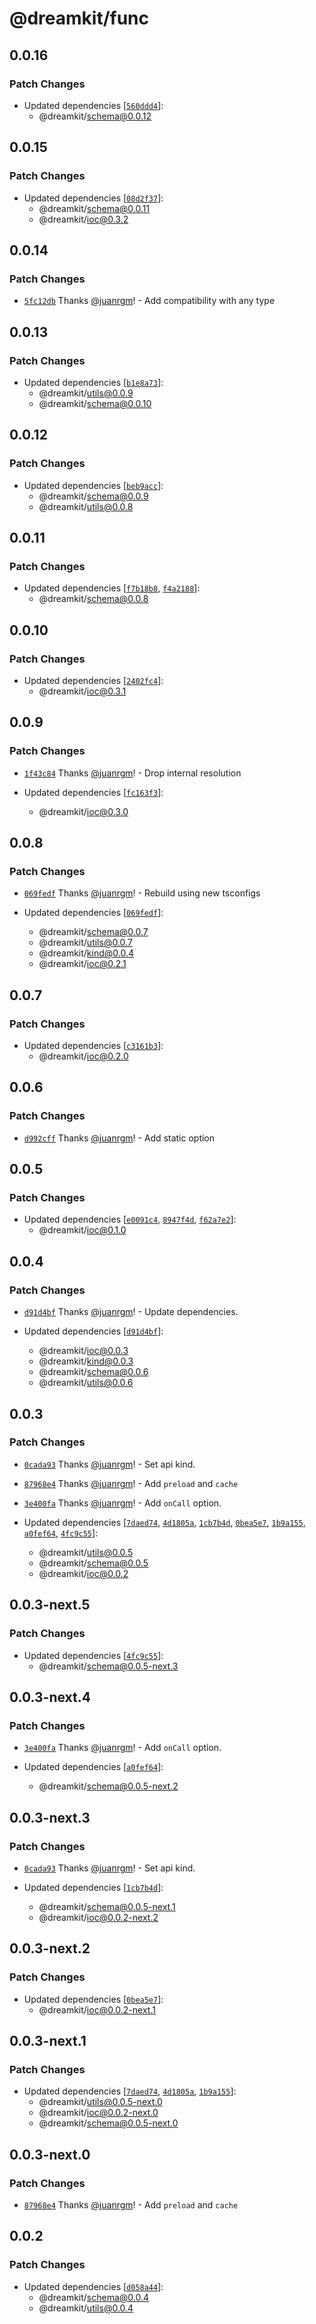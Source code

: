 # @dreamkit/func

## 0.0.16

### Patch Changes

- Updated dependencies [[`560ddd4`](https://github.com/swordev/dreamkit/commit/560ddd46d1e95bae3bf5fb346fedc3681fc8b7b1)]:
  - @dreamkit/schema@0.0.12

## 0.0.15

### Patch Changes

- Updated dependencies [[`08d2f37`](https://github.com/swordev/dreamkit/commit/08d2f3752a65620588231643397cc1e587061aec)]:
  - @dreamkit/schema@0.0.11
  - @dreamkit/ioc@0.3.2

## 0.0.14

### Patch Changes

- [`5fc12db`](https://github.com/swordev/dreamkit/commit/5fc12db80675222cbbaf8d9dc7824b3ce2eb7a77) Thanks [@juanrgm](https://github.com/juanrgm)! - Add compatibility with any type

## 0.0.13

### Patch Changes

- Updated dependencies [[`b1e8a73`](https://github.com/swordev/dreamkit/commit/b1e8a7311ade79056df288f98bc78e9fced5e0b0)]:
  - @dreamkit/utils@0.0.9
  - @dreamkit/schema@0.0.10

## 0.0.12

### Patch Changes

- Updated dependencies [[`beb9acc`](https://github.com/swordev/dreamkit/commit/beb9acc40bd70f3ef5e6498f22dd6670d34d433e)]:
  - @dreamkit/schema@0.0.9
  - @dreamkit/utils@0.0.8

## 0.0.11

### Patch Changes

- Updated dependencies [[`f7b18b8`](https://github.com/swordev/dreamkit/commit/f7b18b83e32f59cc0823d9c31afb6f97f299b523), [`f4a2188`](https://github.com/swordev/dreamkit/commit/f4a2188556de3e64cf378943cc7660a96ca55583)]:
  - @dreamkit/schema@0.0.8

## 0.0.10

### Patch Changes

- Updated dependencies [[`2402fc4`](https://github.com/swordev/dreamkit/commit/2402fc4c5b3f2dfc696da048d873d146dcf9e1a6)]:
  - @dreamkit/ioc@0.3.1

## 0.0.9

### Patch Changes

- [`1f43c84`](https://github.com/swordev/dreamkit/commit/1f43c84d3ae451a1f49d0764e06e217368bd5582) Thanks [@juanrgm](https://github.com/juanrgm)! - Drop internal resolution

- Updated dependencies [[`fc163f3`](https://github.com/swordev/dreamkit/commit/fc163f310e7a85f4a346955591c480e86c3c9f8a)]:
  - @dreamkit/ioc@0.3.0

## 0.0.8

### Patch Changes

- [`069fedf`](https://github.com/swordev/dreamkit/commit/069fedf9869aed1b257e1c207f5a041dcde2c0b9) Thanks [@juanrgm](https://github.com/juanrgm)! - Rebuild using new tsconfigs

- Updated dependencies [[`069fedf`](https://github.com/swordev/dreamkit/commit/069fedf9869aed1b257e1c207f5a041dcde2c0b9)]:
  - @dreamkit/schema@0.0.7
  - @dreamkit/utils@0.0.7
  - @dreamkit/kind@0.0.4
  - @dreamkit/ioc@0.2.1

## 0.0.7

### Patch Changes

- Updated dependencies [[`c3161b3`](https://github.com/swordev/dreamkit/commit/c3161b3431e5a9373879d5c7c862143d179ee656)]:
  - @dreamkit/ioc@0.2.0

## 0.0.6

### Patch Changes

- [`d992cff`](https://github.com/swordev/dreamkit/commit/d992cff00ba8ad0d0a2687a4e58d17a38e5fc2d4) Thanks [@juanrgm](https://github.com/juanrgm)! - Add static option

## 0.0.5

### Patch Changes

- Updated dependencies [[`e0091c4`](https://github.com/swordev/dreamkit/commit/e0091c4ed12226fd69dfeb6c2a05d967cb3ab101), [`8947f4d`](https://github.com/swordev/dreamkit/commit/8947f4d573c82103e9bb3c1dacc004985abf7c17), [`f62a7e2`](https://github.com/swordev/dreamkit/commit/f62a7e2689639f4a15f1d948531554d7f1e3f3fb)]:
  - @dreamkit/ioc@0.1.0

## 0.0.4

### Patch Changes

- [`d91d4bf`](https://github.com/swordev/dreamkit/commit/d91d4bf13150ac7cb49228cf9ab31983b96f5214) Thanks [@juanrgm](https://github.com/juanrgm)! - Update dependencies.

- Updated dependencies [[`d91d4bf`](https://github.com/swordev/dreamkit/commit/d91d4bf13150ac7cb49228cf9ab31983b96f5214)]:
  - @dreamkit/ioc@0.0.3
  - @dreamkit/kind@0.0.3
  - @dreamkit/schema@0.0.6
  - @dreamkit/utils@0.0.6

## 0.0.3

### Patch Changes

- [`0cada93`](https://github.com/swordev/dreamkit/commit/0cada9305ebbcd790bec875a5f31131f1157c1ee) Thanks [@juanrgm](https://github.com/juanrgm)! - Set api kind.

- [`87968e4`](https://github.com/swordev/dreamkit/commit/87968e47363c1e1941450dbf995ee60537e90f19) Thanks [@juanrgm](https://github.com/juanrgm)! - Add `preload` and `cache`

- [`3e400fa`](https://github.com/swordev/dreamkit/commit/3e400fa6f15d483007216baa3eb8403db647b388) Thanks [@juanrgm](https://github.com/juanrgm)! - Add `onCall` option.

- Updated dependencies [[`7daed74`](https://github.com/swordev/dreamkit/commit/7daed74d6c5f5518b749d054e0bb2a6fa7e3e6b6), [`4d1805a`](https://github.com/swordev/dreamkit/commit/4d1805a8d3bfd1f844e9c474a61fd71ac12a6c0a), [`1cb7b4d`](https://github.com/swordev/dreamkit/commit/1cb7b4da8f66a0c961f9bd4186218c7edd780869), [`0bea5e7`](https://github.com/swordev/dreamkit/commit/0bea5e79bef4d858b2f23dcf0d94c41bffe37721), [`1b9a155`](https://github.com/swordev/dreamkit/commit/1b9a155e04bf6c51e0a806a7fc1729bb0eba6434), [`a0fef64`](https://github.com/swordev/dreamkit/commit/a0fef64ce6c98e7859f5a26463e56f2289649825), [`4fc9c55`](https://github.com/swordev/dreamkit/commit/4fc9c55b222650df04c9c644d208f7f11fed5dd9)]:
  - @dreamkit/utils@0.0.5
  - @dreamkit/schema@0.0.5
  - @dreamkit/ioc@0.0.2

## 0.0.3-next.5

### Patch Changes

- Updated dependencies [[`4fc9c55`](https://github.com/swordev/dreamkit/commit/4fc9c55b222650df04c9c644d208f7f11fed5dd9)]:
  - @dreamkit/schema@0.0.5-next.3

## 0.0.3-next.4

### Patch Changes

- [`3e400fa`](https://github.com/swordev/dreamkit/commit/3e400fa6f15d483007216baa3eb8403db647b388) Thanks [@juanrgm](https://github.com/juanrgm)! - Add `onCall` option.

- Updated dependencies [[`a0fef64`](https://github.com/swordev/dreamkit/commit/a0fef64ce6c98e7859f5a26463e56f2289649825)]:
  - @dreamkit/schema@0.0.5-next.2

## 0.0.3-next.3

### Patch Changes

- [`0cada93`](https://github.com/swordev/dreamkit/commit/0cada9305ebbcd790bec875a5f31131f1157c1ee) Thanks [@juanrgm](https://github.com/juanrgm)! - Set api kind.

- Updated dependencies [[`1cb7b4d`](https://github.com/swordev/dreamkit/commit/1cb7b4da8f66a0c961f9bd4186218c7edd780869)]:
  - @dreamkit/schema@0.0.5-next.1
  - @dreamkit/ioc@0.0.2-next.2

## 0.0.3-next.2

### Patch Changes

- Updated dependencies [[`0bea5e7`](https://github.com/swordev/dreamkit/commit/0bea5e79bef4d858b2f23dcf0d94c41bffe37721)]:
  - @dreamkit/ioc@0.0.2-next.1

## 0.0.3-next.1

### Patch Changes

- Updated dependencies [[`7daed74`](https://github.com/swordev/dreamkit/commit/7daed74d6c5f5518b749d054e0bb2a6fa7e3e6b6), [`4d1805a`](https://github.com/swordev/dreamkit/commit/4d1805a8d3bfd1f844e9c474a61fd71ac12a6c0a), [`1b9a155`](https://github.com/swordev/dreamkit/commit/1b9a155e04bf6c51e0a806a7fc1729bb0eba6434)]:
  - @dreamkit/utils@0.0.5-next.0
  - @dreamkit/ioc@0.0.2-next.0
  - @dreamkit/schema@0.0.5-next.0

## 0.0.3-next.0

### Patch Changes

- [`87968e4`](https://github.com/swordev/dreamkit/commit/87968e47363c1e1941450dbf995ee60537e90f19) Thanks [@juanrgm](https://github.com/juanrgm)! - Add `preload` and `cache`

## 0.0.2

### Patch Changes

- Updated dependencies [[`d058a44`](https://github.com/swordev/dreamkit/commit/d058a44f05200cb1eae3a707510bcb497203cb8d)]:
  - @dreamkit/schema@0.0.4
  - @dreamkit/utils@0.0.4
